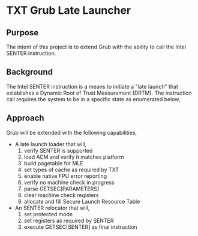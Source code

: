 # TXT Grub Late Launcher

## Purpose

The intent of this project is to extend Grub with the ability to call
the Intel SENTER instruction.

## Background

The Intel SENTER instruction is a means to initiate a "late launch"
that establishes a Dynamic Root of Trust Measurement (DRTM). The
instruction call requires the system to be in a specific state as
enumerated below,

## Approach

Grub will be extended with the following capabilities,

- A late launch loader that will,
  1. verify SENTER is supported
  1. load ACM and verify it matches platform
  1. build pagetable for MLE
  1. set types of cache as required by TXT
  1. enable native FPU error reporting
  1. verify no machine check in progress
  1. parse GETSEC\[PARAMETERS\]
  1. clear machine check registers
  1. allocate and fill Secure Launch Resource Table
- An SENTER relocator that will,
  1. set protected mode
  1. set registers as required by SENTER
  1. execute GETSEC\[SENTER\] as final instruction
